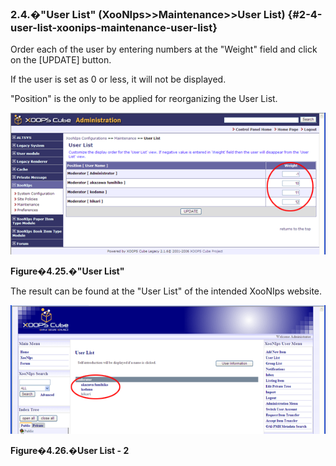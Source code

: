 ### 2.4.�&quot;User List&quot; (XooNIps&gt;&gt;Maintenance&gt;&gt;User List) {#2-4-user-list-xoonips-maintenance-user-list}

Order each of the user by entering numbers at the &quot;Weight&quot; field and click on the [UPDATE] button.

If the user is set as 0 or less, it will not be displayed.

&quot;Position&quot; is the only to be applied for reorganizing the User List.

!["User List"](../../assets/xoonips-mente10.png)

**Figure�4.25.�&quot;User List&quot;**

The result can be found at the &quot;User List&quot; of the intended XooNIps website.

![User List - 2](../../assets/xoonips-mente11.png)

**Figure�4.26.�User List - 2**